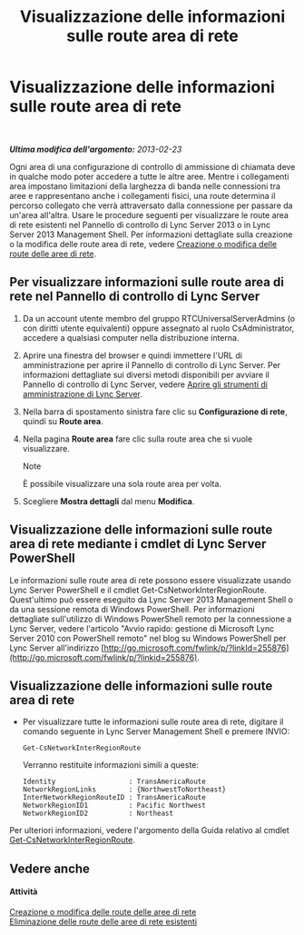 ﻿---
title: Visualizzazione delle informazioni sulle route area di rete
TOCTitle: Visualizzazione delle informazioni sulle route area di rete
ms:assetid: 34dd9fa3-e695-4680-b244-3019298b5009
ms:mtpsurl: https://technet.microsoft.com/it-it/library/JJ688021(v=OCS.15)
ms:contentKeyID: 49887518
ms.date: 08/24/2015
mtps_version: v=OCS.15
ms.translationtype: HT
---

# Visualizzazione delle informazioni sulle route area di rete

 

_**Ultima modifica dell'argomento:** 2013-02-23_

Ogni area di una configurazione di controllo di ammissione di chiamata deve in qualche modo poter accedere a tutte le altre aree. Mentre i collegamenti area impostano limitazioni della larghezza di banda nelle connessioni tra aree e rappresentano anche i collegamenti fisici, una route determina il percorso collegato che verrà attraversato dalla connessione per passare da un'area all'altra. Usare le procedure seguenti per visualizzare le route area di rete esistenti nel Pannello di controllo di Lync Server 2013 o in Lync Server 2013 Management Shell. Per informazioni dettagliate sulla creazione o la modifica delle route area di rete, vedere [Creazione o modifica delle route delle aree di rete](lync-server-2013-creating-or-modifying-network-region-routes.md).

## Per visualizzare informazioni sulle route area di rete nel Pannello di controllo di Lync Server

1.  Da un account utente membro del gruppo RTCUniversalServerAdmins (o con diritti utente equivalenti) oppure assegnato al ruolo CsAdministrator, accedere a qualsiasi computer nella distribuzione interna.

2.  Aprire una finestra del browser e quindi immettere l'URL di amministrazione per aprire il Pannello di controllo di Lync Server. Per informazioni dettagliate sui diversi metodi disponibili per avviare il Pannello di controllo di Lync Server, vedere [Aprire gli strumenti di amministrazione di Lync Server](lync-server-2013-open-lync-server-administrative-tools.md).

3.  Nella barra di spostamento sinistra fare clic su **Configurazione di rete**, quindi su **Route area**.

4.  Nella pagina **Route area** fare clic sulla route area che si vuole visualizzare.
    

    > [!NOTE]
    > È possibile visualizzare una sola route area per volta.



5.  Scegliere **Mostra dettagli** dal menu **Modifica**.

## Visualizzazione delle informazioni sulle route area di rete mediante i cmdlet di Lync Server PowerShell

Le informazioni sulle route area di rete possono essere visualizzate usando Lync Server PowerShell e il cmdlet Get-CsNetworkInterRegionRoute. Quest'ultimo può essere eseguito da Lync Server 2013 Management Shell o da una sessione remota di Windows PowerShell. Per informazioni dettagliate sull'utilizzo di Windows PowerShell remoto per la connessione a Lync Server, vedere l'articolo "Avvio rapido: gestione di Microsoft Lync Server 2010 con PowerShell remoto" nel blog su Windows PowerShell per Lync Server all'indirizzo [http://go.microsoft.com/fwlink/p/?linkId=255876](http://go.microsoft.com/fwlink/p/?linkid=255876).

## Visualizzazione delle informazioni sulle route area di rete

  - Per visualizzare tutte le informazioni sulle route area di rete, digitare il comando seguente in Lync Server Management Shell e premere INVIO:
    
        Get-CsNetworkInterRegionRoute
    
    Verranno restituite informazioni simili a queste:
    
        Identity                  : TransAmericaRoute
        NetworkRegionLinks        : {NorthwestToNortheast}
        InterNetworkRegionRouteID : TransAmericaRoute
        NetworkRegionID1          : Pacific Northwest
        NetworkRegionID2          : Northeast

Per ulteriori informazioni, vedere l'argomento della Guida relativo al cmdlet [Get-CsNetworkInterRegionRoute](https://docs.microsoft.com/en-us/powershell/module/skype/Get-CsNetworkInterRegionRoute).

## Vedere anche

#### Attività

[Creazione o modifica delle route delle aree di rete](lync-server-2013-creating-or-modifying-network-region-routes.md)  
[Eliminazione delle route delle aree di rete esistenti](lync-server-2013-deleting-existing-network-region-routes.md)

